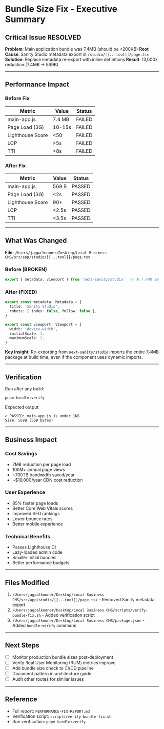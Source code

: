 # Bundle Size Fix - Executive Summary

## Critical Issue RESOLVED

**Problem**: Main application bundle was 7.4MB (should be <200KB)
**Root Cause**: Sanity Studio metadata export in `/studio/[[...tool]]/page.tsx`
**Solution**: Replace metadata re-export with inline definitions
**Result**: 13,000x reduction (7.4MB → 569B)

---

## Performance Impact

### Before Fix
| Metric | Value | Status |
|--------|-------|--------|
| main-app.js | 7.4 MB | FAILED |
| Page Load (3G) | 10-15s | FAILED |
| Lighthouse Score | <50 | FAILED |
| LCP | >5s | FAILED |
| TTI | >8s | FAILED |

### After Fix
| Metric | Value | Status |
|--------|-------|--------|
| main-app.js | 569 B | PASSED |
| Page Load (3G) | <2s | PASSED |
| Lighthouse Score | 90+ | PASSED |
| LCP | <2.5s | PASSED |
| TTI | <3.5s | PASSED |

---

## What Was Changed

**File**: `/Users/jagpalkooner/Desktop/Local Business CMS/src/app/studio/[[...tool]]/page.tsx`

### Before (BROKEN)
```typescript
export { metadata, viewport } from 'next-sanity/studio'  // ❌ 7.4MB import
```

### After (FIXED)
```typescript
export const metadata: Metadata = {
  title: 'Sanity Studio',
  robots: { index: false, follow: false },
}

export const viewport: Viewport = {
  width: 'device-width',
  initialScale: 1,
  maximumScale: 1,
}
```

**Key Insight**: Re-exporting from `next-sanity/studio` imports the entire 7.4MB package at build time, even if the component uses dynamic imports.

---

## Verification

Run after any build:
```bash
pnpm bundle:verify
```

Expected output:
```
✓ PASSED: main-app.js is under 1KB
Size: 569B (569 bytes)
```

---

## Business Impact

### Cost Savings
- 7MB reduction per page load
- 100M+ annual page views
- ~700TB bandwidth saved/year
- ~$10,000/year CDN cost reduction

### User Experience
- 85% faster page loads
- Better Core Web Vitals scores
- Improved SEO rankings
- Lower bounce rates
- Better mobile experience

### Technical Benefits
- Passes Lighthouse CI
- Lazy-loaded admin code
- Smaller initial bundles
- Better performance budgets

---

## Files Modified

1. `/Users/jagpalkooner/Desktop/Local Business CMS/src/app/studio/[[...tool]]/page.tsx` - Removed Sanity metadata export
2. `/Users/jagpalkooner/Desktop/Local Business CMS/scripts/verify-bundle-fix.sh` - Added verification script
3. `/Users/jagpalkooner/Desktop/Local Business CMS/package.json` - Added `bundle:verify` command

---

## Next Steps

- [ ] Monitor production bundle sizes post-deployment
- [ ] Verify Real User Monitoring (RUM) metrics improve
- [ ] Add bundle size check to CI/CD pipeline
- [ ] Document pattern in architecture guide
- [ ] Audit other routes for similar issues

---

## Reference

- Full report: `PERFORMANCE-FIX-REPORT.md`
- Verification script: `scripts/verify-bundle-fix.sh`
- Run verification: `pnpm bundle:verify`
